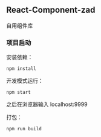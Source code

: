 ## React-Component-zad

自用组件库

### 项目启动

安装依赖：

```
npm install
```

开发模式运行：

```
npm start
```

之后在浏览器输入 localhost:9999

打包：

```
npm run build
```
